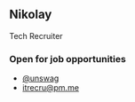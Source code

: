 ## Nikolay

Tech Recruiter

### Open for job opportunities

- [@unswag](https://t.me/unswag)
- <itrecru@pm.me>

<!---

```markdown
Syntax highlighted code block

# Header 1
## Header 2
### Header 3

- @unswag
- itrecru@pm.me

1. Numbered
2. List

**Bold** and _Italic_ and `Code` text

[Link](url) and ![Image](src)
```
-->
